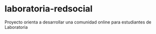 # laboratoria-redsocial
Proyecto orienta a desarrollar una comunidad online para estudiantes de Laboratoria
